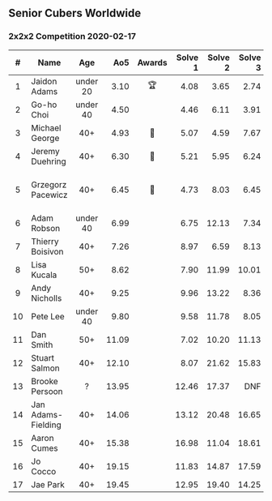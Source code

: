 ## Senior Cubers Worldwide
### 2x2x2 Competition 2020-02-17

| # | Name | Age | Ao5 | Awards |Solve 1 |Solve 2 |Solve 3 |Solve 4 |Solve 5 |Video link |
| :--: | -- | :--: | --: | :--: | --: | --: | --: | --: | --: | :-- |
| 1 | Jaidon Adams | under 20 |3.10 |🏆 |4.08 |3.65 |2.74 |2.91 |2.45 |[Link](https://www.facebook.com/events/176704156956327/permalink/180633799896696/) |
| 2 | Go-ho Choi | under 40 |4.50 | |4.46 |6.11 |3.91 |5.14 |3.50 |[Link](https://www.facebook.com/events/176704156956327/permalink/178287783464631/) |
| 3 | Michael George | 40+ |4.93 |🥇 |5.07 |4.59 |7.67 |4.98 |4.74 |[Link](https://www.facebook.com/events/176704156956327/permalink/178424350117641/) |
| 4 | Jeremy Duehring | 40+ |6.30 |🥈 |5.21 |5.95 |6.24 |6.70 |9.06 |[Link](https://www.facebook.com/events/176704156956327/permalink/177381356888607/) |
| 5 | Grzegorz Pacewicz | 40+ |6.45 |🥉 |4.73 |8.03 |6.45 |7.05 |5.86 |No video... next time. ;) |
| 6 | Adam Robson | under 40 |6.99 | |6.75 |12.13 |7.34 |6.87 |6.07 |[Link](https://www.facebook.com/events/176704156956327/permalink/178953400064736/) |
| 7 | Thierry Boisivon | 40+ |7.26 | |8.97 |6.59 |8.13 |6.94 |6.71 |[Link](https://www.facebook.com/events/176704156956327/permalink/181037429856333/) |
| 8 | Lisa Kucala | 50+ |8.62 | |7.90 |11.99 |10.01 |7.24 |7.96 |[Link](https://www.facebook.com/events/176704156956327/permalink/177822780177798/) |
| 9 | Andy Nicholls | 40+ |9.25 | |9.96 |13.22 |8.36 |8.31 |9.42 |[Link](https://www.facebook.com/events/176704156956327/permalink/177170673576342/) |
| 10 | Pete Lee | under 40 |9.80 | |9.58 |11.78 |8.05 |7.32 |12.03 |[Link](https://www.facebook.com/events/176704156956327/permalink/179850233308386/) |
| 11 | Dan Smith | 50+ |11.09 | |7.02 |10.20 |11.13 |11.96 |14.87 |[Link](https://www.facebook.com/events/176704156956327/permalink/178124056814337/) |
| 12 | Stuart Salmon | 40+ |12.10 | |8.07 |21.62 |15.83 |10.35 |10.12 |[Link](https://www.facebook.com/events/176704156956327/permalink/181182663175143/) |
| 13 | Brooke Persoon | ? |13.95 | |12.46 |17.37 |DNF |12.03 |10.73 |[Link](https://www.facebook.com/events/176704156956327/permalink/181292296497513/) |
| 14 | Jan Adams-Fielding | 40+ |14.06 | |13.12 |20.48 |16.65 |11.39 |11.31 |[Link](https://www.facebook.com/events/176704156956327/permalink/180508603242549/) |
| 15 | Aaron Cumes | 40+ |15.38 | |16.98 |11.04 |18.61 |13.82 |15.34 |[Link](https://www.facebook.com/events/176704156956327/permalink/178556813437728/) |
| 16 | Jo Cocco | 40+ |19.15 | |11.83 |14.87 |17.59 |24.99 |29.43 |[Link](https://www.facebook.com/events/176704156956327/permalink/181058473187562/) |
| 17 | Jae Park | 40+ |19.45 | |12.95 |19.40 |14.25 |DNF |26.70 |[Link](https://www.facebook.com/events/176704156956327/permalink/177449880215088/) |
